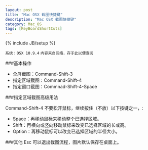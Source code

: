 ```yaml
---
layout: post
title: "Mac OSX 截图快捷键"
description: "Mac OSX 截图快捷键"
category: Mac_OS
tags: [KeyBoardShortCuts]
---
```

{% include JB/setup %}

`系统：OSX 10.9.4`
`内容来自网络，存于此以便查阅`

###基本操作

* 全屏截图：Command-Shift-3
* 指定区域截图：Command-Shift-4
* 指定窗口截图：Commnad-Shift-4-Space

###指定区域截图高级用法

Command-Shift-4 不要松开鼠标，继续按住（不放）以下按键之一，:

* Space：再移动鼠标来移动整个已选择区域。
* Shift：再横向或竖向移动鼠标来改变已选择区域的长或高。
* Option：再移动鼠标可以改变已选择区域的半径大小。

###其他
Esc 可以退出截图流程，图片默认保存在桌面上。